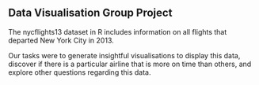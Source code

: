 ## Data Visualisation Group Project
The nycflights13 dataset in R includes information on all flights that departed New York City in 2013. 

Our tasks were to generate insightful visualisations to display this data, discover if there is a particular airline that is more on time than others, and explore other questions regarding this data.
